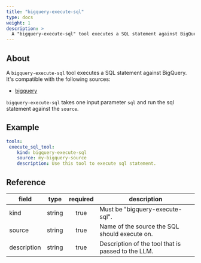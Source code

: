 ```yaml
---
title: "bigquery-execute-sql"
type: docs
weight: 1
description: > 
  A "bigquery-execute-sql" tool executes a SQL statement against BigQuery.
---
```


## About

A `bigquery-execute-sql` tool executes a SQL statement against BigQuery.
It's compatible with the following sources:

- [bigquery](../sources/bigquery.md)

`bigquery-execute-sql` takes one input parameter `sql` and run the sql
statement against the `source`.

## Example

```yaml
tools:
 execute_sql_tool:
    kind: bigquery-execute-sql
    source: my-bigquery-source
    description: Use this tool to execute sql statement.
```

## Reference

| **field**   |                  **type**                  | **required** | **description**                                                                                  |
|-------------|:------------------------------------------:|:------------:|--------------------------------------------------------------------------------------------------|
| kind        |                   string                   |     true     | Must be "bigquery-execute-sql".                                                                          |
| source      |                   string                   |     true     | Name of the source the SQL should execute on.                                                    |
| description |                   string                   |     true     | Description of the tool that is passed to the LLM.                                               |
